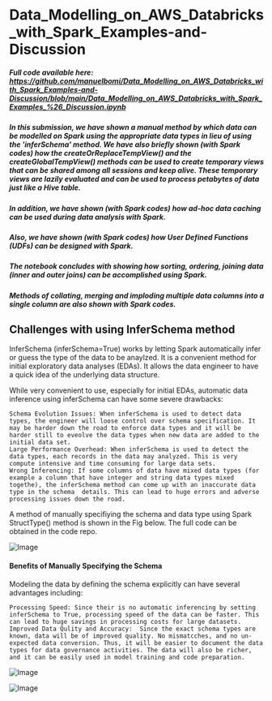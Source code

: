 # Data_Modelling_on_AWS_Databricks_with_Spark_Examples-and-Discussion

##### Full code available here: https://github.com/manuelbomi/Data_Modelling_on_AWS_Databricks_with_Spark_Examples-and-Discussion/blob/main/Data_Modelling_on_AWS_Databricks_with_Spark_Examples_%26_Discussion.ipynb

##### In this submission, we have shown a manual method by which data can be modelled on Spark using the appropriate data types in lieu of using the 'inferSchema' method. We have also briefly shown (with Spark codes) how the createOrReplaceTempView() and the createGlobalTempView() methods can be used to create temporary views that can be shared among all sessions and keep alive. These temporary views are lazily evaluated and can be used to process petabytes of data just like a Hive table.

##### In addition, we have shown (with Spark codes) how ad-hoc data caching can be used during data analysis with Spark. 

##### Also, we have shown (with Spark codes) how User Defined Functions (UDFs) can be designed with Spark. 

##### The notebook concludes with showing how sorting, ordering, joining data (inner and outer joins) can be accomplished using Spark. 

##### Methods of collating, merging and imploding multiple data columns into a single column are also shown with Spark codes. 
  

## Challenges with using InferSchema method
InferSchema (inferSchema=True) works by letting Spark automatically infer or guess the type of the data to be anaylzed. It is a convenient method for initial exploratory data analyses (EDAs). It allows the data engineer to have a quick idea of the underlying data structure. 

While very convenient to use, especially for initial EDAs, automatic data inference using inferSchema can have some severe drawbacks:

    Schema Evolution Issues: When inferSchema is used to detect data types, the engineer will loose control over schema specification. It may be harder down the road to enforce data types and it will be harder still to eveolve the data types when new data are added to the initial data set. 
    Large Performance Overhead: When inferSchema is used to detect the data types, each records in the data may analyzed. This is very compute intensive and time consuming for large data sets.
    Wrong Inferencing: If some columns of data have mixed data types (for example a column that have integer and string data types mixed togethe), the inferSchema method can come up with an inaccurate data type in the schema  details. This can lead to huge errors and adverse processing issues down the road. 
    
A method of manually specifiying the schema and data type using Spark StructType() method is shown in the Fig below. The full code can be obtained in the code repo. 

![Image](https://github.com/user-attachments/assets/9c90097c-6176-4def-9c94-5cb3fc9c6cd0)

#### Benefits of Manually Specifying the Schema 
Modeling the data by defining the schema explicitly can have several advantages including:

    Processing Speed: Since their is no automatic inferencing by setting inferSchema to True, processing speed of the data can be faster. This can lead to huge savings in processing costs for large datasets.
    Improved Data Qulity and Accuracy:  Since the exact schema types are known, data will be of improved quality. No mismatcches, and no un-expected data conversion. Thus, it will be easier to document the data types for data governance activities. The data will also be richer, and it can be easily used in model training and code preparation.
 








![Image](https://github.com/user-attachments/assets/5d7c78f0-24cd-4487-920b-ee19689b3784)



![Image](https://github.com/user-attachments/assets/3b4fa6bf-7d91-4b35-8165-abd9a1e0e094)
